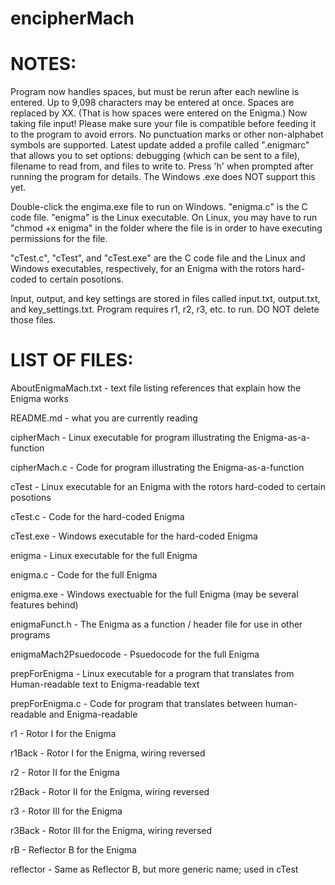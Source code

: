 # encipherMach

# NOTES: 
Program now handles spaces, but must be rerun after each newline is entered. Up to 9,098 characters may be entered at once. Spaces  are replaced by XX. (That is how spaces were entered on the Enigma.) 
Now taking file input! Please make sure your file is compatible before feeding it to the program to avoid errors. No punctuation marks or other non-alphabet symbols are supported. 
Latest update added a profile called ".enigmarc" that allows you to set options: debugging (which can be sent to a file), filename to read from, and files to write to. Press 'h' when prompted after running the program for details. The Windows .exe does NOT support this yet. 

Double-click the engima.exe file to run on Windows. "enigma.c" is the C code file. "enigma" is the Linux executable. On Linux, you may have to run "chmod +x enigma" in the folder where the file is in order to have executing permissions for the file. 

"cTest.c", "cTest", and "cTest.exe" are the C code file and the Linux and Windows executables, respectively, for an Enigma with the rotors hard-coded to certain posotions. 

Input, output, and key settings are stored in files called input.txt, output.txt, and key_settings.txt. 
Program requires r1, r2, r3, etc. to run. DO NOT delete those files. 

# LIST OF FILES:

AboutEnigmaMach.txt - text file listing references that explain how the Enigma works

README.md - what you are currently reading

cipherMach - Linux executable for program illustrating the Enigma-as-a-function

cipherMach.c - Code for program illustrating the Enigma-as-a-function

cTest - Linux executable for an Enigma with the rotors hard-coded to certain posotions

cTest.c - Code for the hard-coded Enigma

cTest.exe - Windows executable for the hard-coded Enigma

enigma - Linux executable for the full Enigma 

enigma.c - Code for the full Enigma 

enigma.exe - Windows exectuable for the full Enigma (may be several features behind)

enigmaFunct.h - The Enigma as a function / header file for use in other programs

enigmaMach2Psuedocode - Psuedocode for the full Enigma

prepForEnigma - Linux executable for a program that translates from Human-readable text to Enigma-readable text

prepForEnigma.c - Code for program that translates between human-readable and Enigma-readable

r1 - Rotor I for the Enigma

r1Back - Rotor I for the Enigma, wiring reversed 

r2 - Rotor II for the Enigma

r2Back - Rotor II for the Enigma, wiring reversed

r3 - Rotor III for the Enigma

r3Back - Rotor III for the Enigma, wiring reversed

rB - Reflector B for the Enigma

reflector - Same as Reflector B, but more generic name; used in cTest





